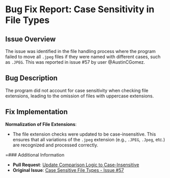 # Bug Fix Report: Case Sensitivity in File Types

## Issue Overview
The issue was identified in the file handling process where the program failed to move all `.jpeg` files if they were named with different cases, such as `.JPEG`. This was reported in issue #57 by user @AustinCGomez.

## Bug Description
The program did not account for case sensitivity when checking file extensions, leading to the omission of files with uppercase extensions.

## Fix Implementation

**Normalization of File Extensions**: 
   - The file extension checks were updated to be case-insensitive. This ensures that all variations of the `.jpeg` extension (e.g., `.JPEG`, `.Jpeg`, etc.) are recognized and processed correctly.

=### Additional Information
- **Pull Request**: [Update Comparison Logic to Case-Insensitive](https://github.com/AustinCGomez/Python-File-Mover/pull/60)
- **Original Issue**: [Case Sensitive File Types - Issue #57](https://github.com/AustinCGomez/Python-File-Mover/issues/57)
